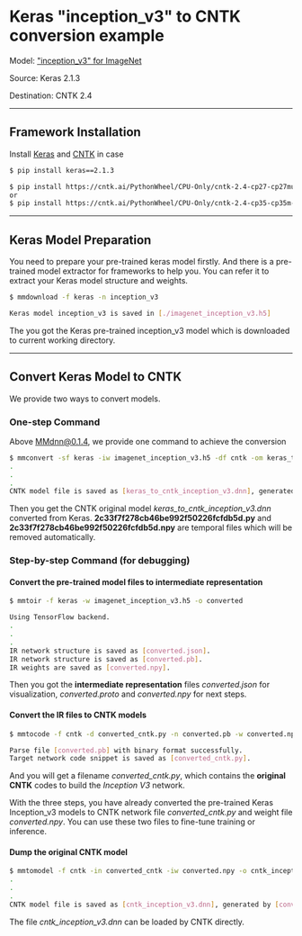 # Keras "inception_v3" to CNTK conversion example

Model: ["inception_v3" for ImageNet](https://github.com/fchollet/deep-learning-models)

Source: Keras 2.1.3

Destination: CNTK 2.4

---

## Framework Installation

Install [Keras](https://keras.io/#installation) and [CNTK](https://docs.microsoft.com/en-us/cognitive-toolkit/Setup-CNTK-on-your-machine) in case

```bash
$ pip install keras==2.1.3

$ pip install https://cntk.ai/PythonWheel/CPU-Only/cntk-2.4-cp27-cp27mu-linux_x86_64.whl
or
$ pip install https://cntk.ai/PythonWheel/CPU-Only/cntk-2.4-cp35-cp35m-linux_x86_64.whl
```

---

## Keras Model Preparation

You need to prepare your pre-trained keras model firstly. And there is a pre-trained model extractor for frameworks to help you. You can refer it to extract your Keras model structure and weights.

```bash
$ mmdownload -f keras -n inception_v3

Keras model inception_v3 is saved in [./imagenet_inception_v3.h5]
```

The you got the Keras pre-trained inception_v3 model which is downloaded to current working directory.

---

## Convert Keras Model to CNTK

We provide two ways to convert models.

### **One-step Command**

Above MMdnn@0.1.4, we provide one command to achieve the conversion

```bash
$ mmconvert -sf keras -iw imagenet_inception_v3.h5 -df cntk -om keras_to_cntk_inception_v3.dnn
.
.
.
CNTK model file is saved as [keras_to_cntk_inception_v3.dnn], generated by [2c33f7f278cb46be992f50226fcfdb5d.py] and [2c33f7f278cb46be992f50226fcfdb5d.npy].
```

Then you get the CNTK original model *keras_to_cntk_inception_v3.dnn* converted from Keras. **2c33f7f278cb46be992f50226fcfdb5d.py** and **2c33f7f278cb46be992f50226fcfdb5d.npy** are temporal files which will be removed automatically.

### **Step-by-step Command (for debugging)**

#### Convert the pre-trained model files to intermediate representation

```bash
$ mmtoir -f keras -w imagenet_inception_v3.h5 -o converted

Using TensorFlow backend.
.
.
.
IR network structure is saved as [converted.json].
IR network structure is saved as [converted.pb].
IR weights are saved as [converted.npy].
```

Then you got the **intermediate representation** files *converted.json* for visualization, *converted.proto* and *converted.npy* for next steps.

#### Convert the IR files to CNTK models

```bash
$ mmtocode -f cntk -d converted_cntk.py -n converted.pb -w converted.npy

Parse file [converted.pb] with binary format successfully.
Target network code snippet is saved as [converted_cntk.py].
```

And you will get a filename *converted_cntk.py*, which contains the **original CNTK** codes to build the *Inception V3* network.

With the three steps, you have already converted the pre-trained Keras Inception_v3 models to CNTK network file *converted_cntk.py* and weight file *converted.npy*. You can use these two files to fine-tune training or inference.

#### Dump the original CNTK model

```bash
$ mmtomodel -f cntk -in converted_cntk -iw converted.npy -o cntk_inception_v3.dnn
.
.
.
CNTK model file is saved as [cntk_inception_v3.dnn], generated by [converted_cntk.py] and [converted.npy].
```
The file *cntk_inception_v3.dnn* can be loaded by CNTK directly.
